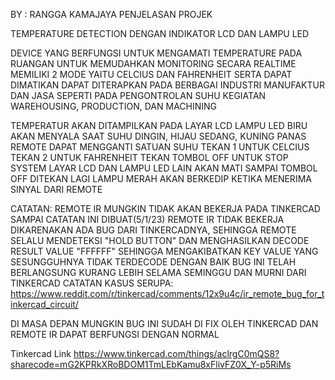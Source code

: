 BY : RANGGA KAMAJAYA
PENJELASAN PROJEK

TEMPERATURE DETECTION DENGAN INDIKATOR LCD DAN LAMPU LED

DEVICE YANG BERFUNGSI UNTUK MENGAMATI TEMPERATURE PADA RUANGAN UNTUK MEMUDAHKAN MONITORING SECARA REALTIME
MEMILIKI 2 MODE YAITU CELCIUS DAN FAHRENHEIT SERTA DAPAT DIMATIKAN
DAPAT DITERAPKAN PADA BERBAGAI INDUSTRI MANUFAKTUR DAN JASA SEPERTI PADA PENGONTROLAN SUHU KEGIATAN WAREHOUSING, PRODUCTION, DAN MACHINING

TEMPERATUR AKAN DITAMPILKAN PADA LAYAR LCD
LAMPU LED BIRU AKAN MENYALA SAAT SUHU DINGIN, HIJAU SEDANG, KUNING PANAS
REMOTE DAPAT MENGGANTI SATUAN SUHU
TEKAN 1 UNTUK CELCIUS
TEKAN 2 UNTUK FAHRENHEIT
TEKAN TOMBOL OFF UNTUK STOP SYSTEM
LAYAR LCD DAN LAMPU LED LAIN AKAN MATI SAMPAI TOMBOL OFF DITEKAN LAGI
LAMPU MERAH AKAN BERKEDIP KETIKA MENERIMA SINYAL DARI REMOTE

CATATAN:
REMOTE IR MUNGKIN TIDAK AKAN BEKERJA PADA TINKERCAD
SAMPAI CATATAN INI DIBUAT(5/1/23) REMOTE IR TIDAK BEKERJA
DIKARENAKAN ADA BUG DARI TINKERCADNYA, SEHINGGA REMOTE SELALU
MENDETEKSI "HOLD BUTTON" DAN MENGHASILKAN DECODE RESULT VALUE "FFFFFF"
SEHINGGA MENGAKIBATKAN KEY VALUE YANG SESUNGGUHNYA TIDAK TERDECODE DENGAN BAIK
BUG INI TELAH BERLANGSUNG KURANG LEBIH SELAMA SEMINGGU DAN MURNI DARI TINKERCAD
CATATAN KASUS SERUPA:
https://www.reddit.com/r/tinkercad/comments/12x9u4c/ir_remote_bug_for_tinkercad_circuit/

DI MASA DEPAN MUNGKIN BUG INI SUDAH DI FIX OLEH TINKERCAD DAN REMOTE IR DAPAT BERFUNGSI DENGAN NORMAL

Tinkercad Link
https://www.tinkercad.com/things/aclrgC0mQS8?sharecode=mG2KPRkXRoBDOM1TmLEbKamu8xFlivFZ0X_Y-p5RiMs